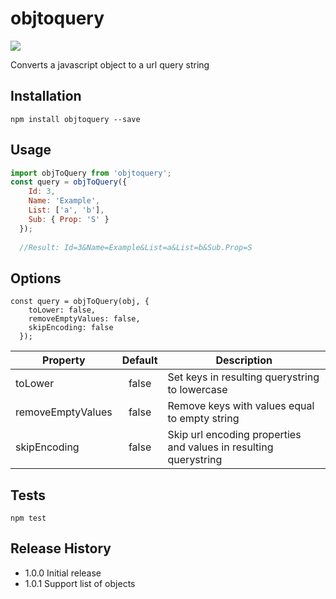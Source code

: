 
# objtoquery

![](https://api.travis-ci.org/kristoferk/objtoquery.svg?branch=master)

Converts a javascript object to a url query string


## Installation
```shell
npm install objtoquery --save
```

## Usage
```js
import objToQuery from 'objtoquery';
const query = objToQuery({ 
    Id: 3, 
    Name: 'Example', 
    List: ['a', 'b'], 
    Sub: { Prop: 'S' } 
  }); 
  
  //Result: Id=3&Name=Example&List=a&List=b&Sub.Prop=S
```

## Options
```shell
const query = objToQuery(obj, { 
    toLower: false, 
    removeEmptyValues: false, 
    skipEncoding: false
  }); 
```

| Property          | Default  | Description  |
| ----------------- |:--------:| ------------ |
| toLower           | false    | Set keys in resulting querystring to lowercase                   |
| removeEmptyValues | false    | Remove keys with values equal to empty string                    |
| skipEncoding      | false    | Skip url encoding properties and values in resulting querystring |


## Tests
```shell
npm test
```


## Release History

* 1.0.0 Initial release
* 1.0.1 Support list of objects
